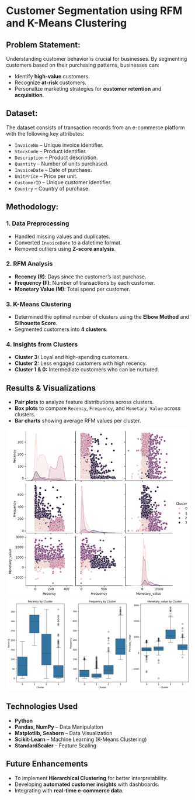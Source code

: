 # Customer Segmentation using RFM and K-Means Clustering

##  Problem Statement:
Understanding customer behavior is crucial for businesses. By segmenting customers based on their purchasing patterns, businesses can:
- Identify **high-value** customers.
- Recognize **at-risk** customers.
- Personalize marketing strategies for **customer retention** and **acquisition**.

## Dataset:
The dataset consists of transaction records from an e-commerce platform with the following key attributes:
- `InvoiceNo` – Unique invoice identifier.
- `StockCode` – Product identifier.
- `Description` – Product description.
- `Quantity` – Number of units purchased.
- `InvoiceDate` – Date of purchase.
- `UnitPrice` – Price per unit.
- `CustomerID` – Unique customer identifier.
- `Country` – Country of purchase.

## Methodology:
### 1. Data Preprocessing
- Handled missing values and duplicates.
- Converted `InvoiceDate` to a datetime format.
- Removed outliers using **Z-score analysis**.

### 2. RFM Analysis
- **Recency (R)**: Days since the customer’s last purchase.
- **Frequency (F)**: Number of transactions by each customer.
- **Monetary Value (M)**: Total spend per customer.

### 3. K-Means Clustering
- Determined the optimal number of clusters using the **Elbow Method** and **Silhouette Score**.
- Segmented customers into **4 clusters**.

### 4. Insights from Clusters
- **Cluster 3:** Loyal and high-spending customers.
- **Cluster 2:** Less engaged customers with high recency.
- **Cluster 1 & 0:** Intermediate customers who can be nurtured.

## Results & Visualizations
- **Pair plots** to analyze feature distributions across clusters.
- **Box plots** to compare `Recency`, `Frequency`, and `Monetary Value` across clusters.
- **Bar charts** showing average RFM values per cluster.

![Pairplot - relationships between features and their cluster distribution.](pairplot.png)
![Boxplot](boxplot.png)

## Technologies Used
- **Python**
- **Pandas, NumPy** – Data Manipulation
- **Matplotlib, Seaborn** – Data Visualization
- **Scikit-Learn** – Machine Learning (K-Means Clustering)
- **StandardScaler** – Feature Scaling

## Future Enhancements
- To implement **Hierarchical Clustering** for better interpretability.
- Developing **automated customer insights** with dashboards.
- Integrating with **real-time e-commerce data**.
